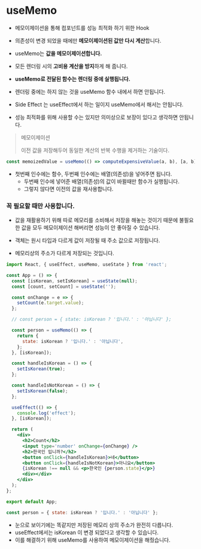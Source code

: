# useMemo

- 메모이제이션을 통해 컴포넌트를 성능 최적화 하기 위한 Hook

- 의존성이 변경 되었을 때에만 **메모이제이션된 값만 다시 계산**합니다.

- useMemo는 **값을 메모이제이션합니다.**

- 모든 렌더링 시의 **고비용 계산을 방지**하게 해 줍니다.

- **useMemo로 전달된 함수는 렌더링 중에 실행됩니다.**

- 렌더링 중에는 하지 않는 것을 useMemo 함수 내에서 하면 안됩니다.

- Side Effect 는 useEffect에서 하는 일이지 useMemo에서 해서는 안됩니다.

- 성능 최적화를 위해 사용할 수는 있지만 의미상으로 보장이 있다고 생각하면 안됩니다.

> 메모이제이션
>
> 이전 값을 저장해두어 동일한 계산의 반복 수행을 제거하는 기술이다.

```js
const memoizedValue = useMemo(() => computeExpensiveValue(a, b), [a, b]);
```

- 첫번째 인수에는 함수, 두번째 인수에는 배열(의존성)을 넣어주면 됩니다.
  - 두번째 인수에 넣어준 배열(의존성)의 값이 바뀔때만 함수가 실행됩니다.
  - 그렇지 않다면 이전의 값을 재사용합니다.

### 꼭 필요할 때만 사용합니다.

- 값을 재활용하기 위해 따로 메모리를 소비해서 저장을 해놓는 것이기 때문에 불필요한 값을 모두 메모이제이션 해버리면 성능이 안 좋아질 수 있습니다.

- 객체는 원시 타입과 다르게 값이 저장될 때 주소 값으로 저장됩니다.
- 메모리상의 주소가 다르게 저장되는 것입니다.

```jsx
import React, { useEffect, useMemo, useState } from 'react';

const App = () => {
  const [isKorean, setIsKorean] = useState(null);
  const [count, setCount] = useState('');

  const onChange = e => {
    setCount(e.target.value);
  };

  // const person = { state: isKorean ? '입니다.' : '아닙니다' };

  const person = useMemo(() => {
    return {
      state: isKorean ? '입니다.' : '아닙니다',
    };
  }, [isKorean]);

  const handleIsKorean = () => {
    setIsKorean(true);
  };

  const handleIsNotKorean = () => {
    setIsKorean(false);
  };

  useEffect(() => {
    console.log('effect');
  }, [isKorean]);

  return (
    <div>
      <h2>Count</h2>
      <input type='number' onChange={onChange} />
      <h2>한국인 입니까?</h2>
      <button onClick={handleIsKorean}>네</button>
      <button onClick={handleIsNotKorean}>아니요</button>
      {isKorean !== null && <p>한국인 {person.state}</p>}
      <div></div>
    </div>
  );
};

export default App;
```

```js
const person = { state: isKorean ? '입니다.' : '아닙니다' };
```

- 눈으로 보이기에는 똑같지만 저장된 메모리 상의 주소가 완전히 다릅니다.
- useEffect에서는 isKorean 이 변경 되었다고 생각할 수 있습니다.
- 이를 해결하기 위해 useMemo를 사용하여 메모이제이션을 해줬습니다.
